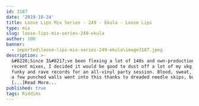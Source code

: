 ```yaml
---
id: 3187
date: '2019-10-24'
title: Loose Lips Mix Series - 249 - Ekula - Loose Lips
type: mix
slug: loose-lips-mix-series-249-ekula
author: 100
banner:
  - imported\loose-lips-mix-series-249-ekula\image3187.jpeg
description: >-
  &#8220;Since I&#8217;ve been flexing a lot of 140s and own-productions in
  recent mixes, I decided it would be good to dust off a lot of my ukg, breaks,
  funky and rave records for an all-vinyl party session. Blood, sweat, tears and
  a few punched walls went into this thanks to dreaded needle skips, but it
  [...]Read More...
published: true
tags: Riddims
---
```

